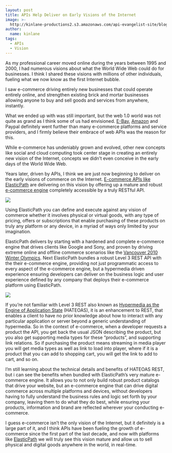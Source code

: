 ```yaml
---
layout: post
title: APIs Help Deliver on Early Visions of the Internet
image: >-
  http://kinlane-productions2.s3.amazonaws.com/api-evangelist-site/blog/elasticpath-logo.jpg
author:
  name: kinlane
tags:
  - APIs
  - Vision
---
```

As my professional career moved online during the years between 1995 and 2000, I had numerous visions about what the World Wide Web could do for businesses. I think I shared these visions with millions of other individuals, fueling what we now know as the first Internet bubble.

I saw e-commerce driving entirely new businesses that could operate entirely online, and strengthen existing brick and mortar businesses allowing anyone to buy and sell goods and services from anywhere, instantly.

What we ended up with was still important, but the web 1.0 world was not quite as grand as I think some of us had envisioned. [E-Bay](/2011/01/26/history-of-apis-ebay/ "E-Bay History of APIs"), [Amazon](/2011/01/28/history-of-apis-amazon-e-commerce/ "Amazon History of APIs") and Paypal definitely went further than many e-commerce platforms and service providers, and I firmly believe their embrace of web APIs was the reason for this.

While e-commerce has undeniably grown and evolved, other new concepts like social and cloud computing took center stage in creating an entirely new vision of the Internet, concepts we didn’t even conceive in the early days of the World Wide Web.

Years later, driven by APIs, I think we are just now beginning to deliver on the early visions of commerce on the Internet. [E-commerce APIs like ElasticPath](http://www.elasticpath.com/ "E-commerce APIs like ElasticPath") are delivering on this vision by offering up a mature and robust [e-commerce engine](http://www.elasticpath.com/products/features "e-commerce engine") completely accessible by a truly RESTful API.

[![](http://kinlane-productions2.s3.amazonaws.com/api-evangelist/elasticpath/elasticpath-logo.jpg)](http://www.elasticpath.com/)

Using ElasticPath you can define and execute against any vision of commerce whether it involves physical or virtual goods, with any type of pricing, offers or subscriptions that enable purchasing of these products on truly any platform or any device, in a myriad of ways only limited by your imagination.

ElasticPath delivers by starting with a hardened and complete e-commerce engine that drives clients like Google and Sony, and proven by driving extreme online and offline commerce scenarios like the [Vancouver 2010 Winter Olympics](http://www.elasticpath.com/company/news/2007/vancouver-2010-olympics "Vancouver Winter Olympics"). Next ElasticPath bundles a robust Level 3 REST API with the their e-commerce engine, providing not just programmatic access to every aspect of the e-commerce engine, but a hypermedia driven experience ensuring developers can deliver on the business logic and user experience defined by any company that deploys their e-commerce platform using ElasticPath.

[![](http://kinlane-productions2.s3.amazonaws.com/api-evangelist/elasticpath/elasticpath-api.png)](http://www.elasticpath.com/)

If you’re not familiar with Level 3 REST also known as [Hypermedia as the Engine of Application State](http://en.wikipedia.org/wiki/HATEOAS) (HATEOAS), it is an enhancement to REST, that enables a client to have no prior knowledge about how to interact with any particular application or server beyond a generic understanding of hypermedia. So in the context of e-commerce, when a developer requests a product the API, you get back the usual JSON describing the product, but you also get supporting media types for these “products”, and supporting link relations. So if purchasing the product means streaming in media player you will get media types as well as link to load into player, where if it is a product that you can add to shopping cart, you will get the link to add to cart, and so on.

I’m still learning about the technical details and benefits of HATEOAS REST, but i can see the benefits when bundled with ElasticPath’s very mature e-commerce engine. It allows you to not only build robust product catalogs that drive your website, but an e-commerce engine that can drive digital commerce across multiple platforms and devices, without developers having to fully understand the business rules and logic set forth by your company, leaving them to do what they do best, while ensuring your products, information and brand are reflected wherever your conducting e-commerce.

I guess e-commerce isn’t the only vision of the Internet, but it definitely is a large part of it, and I think APIs have been fueling the growth of e-commerce since the first part of the last decade, and now with platforms like [ElasticPath](http://www.elasticpath.com/ "ElasticPath") we will truly see this vision mature and allow us to sell physical and digital goods anywhere in the world, in real-time.